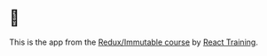 # 🦆

This is the app from the [Redux/Immutable course](https://reacttraining.com/online/redux-immutable) by [React Training](https://reacttraining.com/online).
